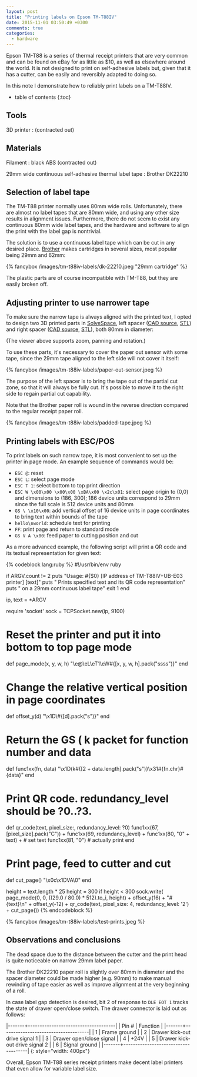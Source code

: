 ```yaml
---
layout: post
title: "Printing labels on Epson TM-T88IV"
date: 2015-11-01 03:50:49 +0300
comments: true
categories:
  - hardware
---
```


Epson TM-T88 is a series of thermal receipt printers that are very common and
can be found on eBay for as little as $10, as well as elsewhere around
the world. It is not designed to print on self-adhesive labels but, given
that it has a cutter, can be easily and reversibly adapted to doing so.

In this note I demonstrate how to reliably print labels on a TM-T88IV.

<!--more-->

* table of contents
{:toc}

Tools
-----

3D printer
: (contracted out)

Materials
---------

Filament
: black ABS (contracted out)

29mm wide continuous self-adhesive thermal label tape
: Brother DK22210

Selection of label tape
-----------------------

The TM-T88 printer normally uses 80mm wide rolls. Unfortunately, there are
almost no label tapes that are 80mm wide, and using any other size results
in alignment issues. Furthermore, there do not seem to exist any continuous
80mm wide label tapes, and the hardware and software to align the print with
the label gap is nontrivial.

The solution is to use a continuous label tape which can be cut in any desired
place. [Brother][] makes cartridges in several sizes, most popular being
29mm and 62mm:

{% fancybox /images/tm-t88iv-labels/dk-22210.jpeg "29mm cartridge" %}

The plastic parts are of course incompatible with TM-T88, but they are easily
broken off.

[brother]: http://brother.com

Adjusting printer to use narrower tape
--------------------------------------

To make sure the narrow tape is always aligned with the printed text, I opted
to design two 3D printed parts in [SolveSpace][],
left spacer ([CAD source][left-spacer-slvs], [STL][left-spacer-stl]) and
right spacer ([CAD source][right-spacer-slvs], [STL][right-spacer-stl]),
both 80mm in diameter:

[solvespace]: http://github.com/whitequark/solvespace
[left-spacer-slvs]: /files/tm-t88iv-labels/spacer-left.slvs
[left-spacer-stl]: /files/tm-t88iv-labels/spacer-left.stl
[right-spacer-slvs]: /files/tm-t88iv-labels/spacer-right.slvs
[right-spacer-stl]: /files/tm-t88iv-labels/spacer-right.stl

<script type="text/javascript" src="/images/tm-t88iv-labels/spacer-left.js"></script>
<script type="text/javascript" id="three_js_spacer_left">
injectSolvespace('three_js_spacer_left', three_js_spacer_left, {width: 400, height: 300})
</script>

<script type="text/javascript" src="/images/tm-t88iv-labels/spacer-right.js"></script>
<script type="text/javascript" id="three_js_spacer_right">
injectSolvespace('three_js_spacer_right', three_js_spacer_right, {width: 400, height: 300})
</script>

(The viewer above supports zoom, panning and rotation.)

To use these parts, it's necessary to cover the paper out sensor with some tape,
since the 29mm tape aligned to the left side will not cover it itself:

{% fancybox /images/tm-t88iv-labels/paper-out-sensor.jpeg %}

The purpose of the left spacer is to bring the tape out of the partial cut zone,
so that it will always be fully cut. It's possible to move it to the right
side to regain partial cut capability.

Note that the Brother paper roll is wound in the reverse direction compared
to the regular receipt paper roll.

{% fancybox /images/tm-t88iv-labels/padded-tape.jpeg %}

Printing labels with ESC/POS
----------------------------

To print labels on such narrow tape, it is most convenient to set up
the printer in page mode. An example sequence of commands would be:

  * `ESC @`: reset
  * `ESC L`: select page mode
  * `ESC T 1`: select bottom to top print direction
  * `ESC W \x00\x00 \x00\x00 \xBA\x00 \x2c\x01`:
    select page origin to (0,0) and dimensions to (186, 300);
    186 device units correspond to 29mm since the full scale is 512 device
    units and 80mm
  * `GS \ \x10\x00`: add vertical offset of 16 device units in page coordinates
    to bring text within bounds of the tape
  * `hello\nworld`: schedule text for printing
  * `FF`: print page and return to standard mode
  * `GS V A \x00`: feed paper to cutting position and cut

As a more advanced example, the following script will print a QR code and
its textual representation for given text:

{% codeblock lang:ruby %}
#!/usr/bin/env ruby

if ARGV.count != 2
  puts "Usage: #{$0} [IP address of TM-T88IV+UB-E03 printer] [text]"
  puts "  Prints specified text and its QR code representation"
  puts "  on a 29mm continuous label tape"
  exit 1
end

ip, text = *ARGV

require 'socket'
sock = TCPSocket.new(ip, 9100)

# Reset the printer and put it into bottom to top page mode
def page_mode(x, y, w, h)
  "\e@\eL\eT1\eW#{[x, y, w, h].pack("ssss")}"
end

# Change the relative vertical position in page coordinates
def offset_y(d)
  "\x1D\\#{[d].pack("s")}"
end

# Return the GS ( k packet for function number and data
def func1xx(fn, data)
  "\x1D(k#{[2 + data.length].pack("s")}\x31#{fn.chr}#{data}"
end

# Print QR code. redundancy_level should be ?0..?3.
def qr_code(text, pixel_size:, redundancy_level: ?0)
  func1xx(67, [pixel_size].pack("C")) +
    func1xx(69, redundancy_level) +
    func1xx(80, "0" + text) + # set text
    func1xx(81, "0") # actually print
end

# Print page, feed to cutter and cut
def cut_page()
  "\x0c\x1DVA\0"
end

height = text.length * 25
height = 300 if height < 300
sock.write(
  page_mode(0, 0, ((29.0 / 80.0) * 512).to_i, height) +
  offset_y(16) +
  "#{text}\n" +
  offset_y(-12) +
  qr_code(text, pixel_size: 4, redundancy_level: '2') +
  cut_page())
{% endcodeblock %}

{% fancybox /images/tm-t88iv-labels/test-prints.jpeg %}

Observations and conclusions
----------------------------

The dead space due to the distance between the cutter and the print head
is quite noticeable on narrow 29mm label paper.

The Brother DK22210 paper roll is slightly over 80mm in diameter
and the spacer diameter could be made higher (e.g. 90mm) to make manual
rewinding of tape easier as well as improve alignment at
the very beginning of a roll.

In case label gap detection is desired, bit 2 of response to `DLE EOT 1`
tracks the state of drawer open/close switch. The drawer connector is
laid out as follows:

|-------+-------------------------------------|
| Pin # | Function                            |
|-------+-------------------------------------|
| 1     | Frame ground                        |
| 2     | Drawer kick-out drive signal 1      |
| 3     | Drawer open/close signal            |
| 4     | +24V                                |
| 5     | Drawer kick-out drive signal 2      |
| 6     | Signal ground                       |
|-------+-------------------------------------|
{: style="width: 400px"}

Overall, Epson TM-T88 series receipt printers make decent label printers that
even allow for variable label size.
